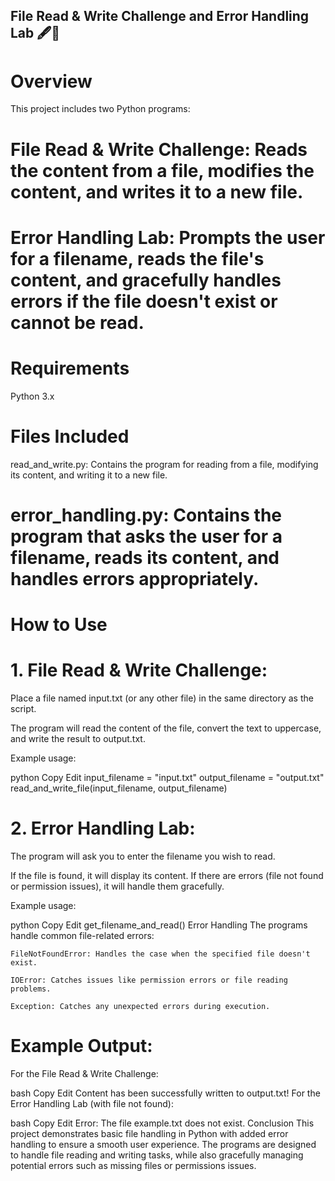 ## File Read & Write Challenge and Error Handling Lab 🖋️🧪
# Overview
This project includes two Python programs:

# File Read & Write Challenge: Reads the content from a file, modifies the content, and writes it to a new file.

# Error Handling Lab: Prompts the user for a filename, reads the file's content, and gracefully handles errors if the file doesn't exist or cannot be read.

# Requirements
  Python 3.x

# Files Included
read_and_write.py: Contains the program for reading from a file, modifying its content, and writing it to a new file.

# error_handling.py: Contains the program that asks the user for a filename, reads its content, and handles errors appropriately.

# How to Use
 # 1. File Read & Write Challenge:
  Place a file named input.txt (or any other file) in the same directory as the script.

  The program will read the content of the file, convert the text to uppercase, and write the result to output.txt.

  Example usage:

  python
  Copy
  Edit
  input_filename = "input.txt"
  output_filename = "output.txt"
  read_and_write_file(input_filename, output_filename)
# 2. Error Handling Lab:
   The program will ask you to enter the filename you wish to read.

   If the file is found, it will display its content. If there are errors (file not found or permission issues), it will handle them gracefully.

   Example usage:

   python
   Copy
   Edit
   get_filename_and_read()
   Error Handling
   The programs handle common file-related errors:

    FileNotFoundError: Handles the case when the specified file doesn't exist.

    IOError: Catches issues like permission errors or file reading problems.

    Exception: Catches any unexpected errors during execution.

# Example Output:
  For the File Read & Write Challenge:

  bash
  Copy
  Edit
  Content has been successfully written to output.txt!
  For the Error Handling Lab (with file not found):

  bash
  Copy
  Edit
  Error: The file example.txt does not exist.
  Conclusion
  This project demonstrates basic file handling in Python with added error handling to ensure a smooth user experience. The programs are designed to handle 
  file reading and writing tasks, while also gracefully managing potential errors such as missing files or permissions issues.
